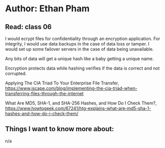 # Author: Ethan Pham
## Read: class 06

I would ecrypt files for confidentiality through an encryption application. For integrity, I would use data backups in the case of data loss or tamper. I would set up some failover servers in the case of data being unavailable.

Any bits of data will get a unique hash like a baby getting a unique name.

Encryption protects data while hashing verifies if the data is correct and not corrupted. 


Applying The CIA Triad To Your Enterprise File Transfer, https://www.jscape.com/blog/implementing-the-cia-triad-when-transferring-files-through-the-internet 

What Are MD5, SHA-1, and SHA-256 Hashes, and How Do I Check Them?, https://www.howtogeek.com/67241/htg-explains-what-are-md5-sha-1-hashes-and-how-do-i-check-them/ 


## Things I want to know more about:
n/a
